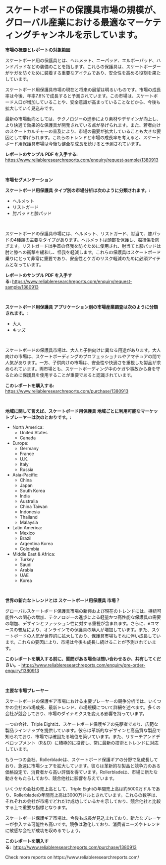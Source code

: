 <p><h1>スケートボードの保護具市場の規模が、グローバル産業における最適なマーケティングチャンネルを示しています。</h1></p><p><strong>市場の概要とレポートの対象範囲</strong></p>
<p><p>スケートボード用の保護具とは、ヘルメット、ニーパッド、エルボーパッド、ハンドパッドなどの装備のことを指します。これらの保護具は、スケートボーダーがケガを防ぐために装着する重要なアイテムであり、安全性を高める役割を果たしています。</p><p>スケートボード用保護具市場の現在と将来の展望は明るいものです。市場の成長率は今後、年率7.8%で成長すると予測されています。この市場は、スケートボード人口が増加していることや、安全意識が高まっていることなどから、今後も拡大していく見込みです。</p><p>最新の市場動向としては、テクノロジーの進歩により素材やデザインが向上し、より快適で効果的な保護具が開発されている点が挙げられます。また、若者向けのスケートカルチャーの普及により、市場の需要が拡大していることも大きな要因として挙げられます。これらのトレンドと市場の成長率を考えると、スケートボード用保護具市場は今後も健全な成長を続けると予測されています。</p></p>
<p><strong>レポートのサンプル PDF を入手する:</strong> <a href="https://www.reliableresearchreports.com/enquiry/request-sample/1380913">https://www.reliableresearchreports.com/enquiry/request-sample/1380913</a></p>
<p>&nbsp;</p>
<p><strong>市場セグメンテーション</strong></p>
<p><strong>スケートボード用保護具 タイプ別の市場分析は次のように分類されます。:</strong></p>
<p><ul><li>ヘルメット</li><li>リストガード</li><li>肘パッドと膝パッド</li></ul></p>
<p>&nbsp;</p>
<p><p>スケートボードの保護具市場には、ヘルメット、リストガード、肘当て、膝パッドの4種類の主要なタイプがあります。ヘルメットは頭部を保護し、脳損傷を防ぎます。リストガードは手首の怪我を防ぐために使用され、肘当てと膝パッドは肘と膝への衝撃を緩和し、怪我を軽減します。これらの保護具はスケートボード乗りにとって非常に重要であり、安全性とケガのリスク軽減のために必須アイテムとなっています。</p></p>
<p><strong>レポートのサンプル PDF を入手する:</strong>&nbsp;<a href="https://www.reliableresearchreports.com/enquiry/request-sample/1380913">https://www.reliableresearchreports.com/enquiry/request-sample/1380913</a></p>
<p>&nbsp;</p>
<p><strong> スケートボード用保護具 アプリケーション別の市場産業調査は次のように分類されます。:</strong></p>
<p><ul><li>大人</li><li>キッズ</li></ul></p>
<p>&nbsp;</p>
<p><p>スケートボードの保護具市場は、大人と子供向けに異なる用途があります。大人向けの市場は、スケートボーディングのプロフェッショナルやアマチュアの間で人気があります。一方、子供向けの市場は、安全性や快適さを重視した製品が求められています。両市場とも、スケートボーディング中のケガや事故から身を守るために保護具を使用することが重要であると認識されています。</p></p>
<p><strong>このレポートを購入する:</strong>&nbsp; <a href="https://www.reliableresearchreports.com/purchase/1380913">https://www.reliableresearchreports.com/purchase/1380913</a></p>
<p>&nbsp;</p>
<p><strong>地域に関して言えば、スケートボード用保護具 地域ごとに利用可能なマーケットプレーヤーは次のとおりです。:</strong></p>
<p><ul>
    <li>
        North America:
        <ul>
            <li>United States</li>
            <li>Canada</li>
        </ul>
    </li>
    <li>
        Europe:
        <ul>
            <li>Germany</li>
            <li>France</li>
            <li>U.K.</li>
            <li>Italy</li>
            <li>Russia</li>
        </ul>
    </li>
    <li>
        Asia-Pacific:
        <ul>
            <li>China</li>
            <li>Japan</li>
            <li>South Korea</li>
            <li>India</li>
            <li>Australia</li>
            <li>China Taiwan</li>
            <li>Indonesia</li>
            <li>Thailand</li>
            <li>Malaysia</li>
        </ul>
    </li>
    <li>
        Latin America:
        <ul>
            <li>Mexico</li>
            <li>Brazil</li>
            <li>Argentina Korea</li>
            <li>Colombia</li>
        </ul>
    </li>
    <li>
        Middle East & Africa:
        <ul>
            <li>Turkey</li>
            <li>Saudi</li>
            <li>Arabia</li>
            <li>UAE</li>
            <li>Korea</li>
        </ul>
    </li>
    </ul></p>
<p>&nbsp;</p>
<p><strong>世界の新たなトレンドとは スケートボード用保護具 市場？</strong></p>
<p><p>グローバルスケートボード保護具市場の新興および現在のトレンドには、持続可能性への関心の増加、テクノロジーの進歩による軽量かつ高性能な保護具の需要の増加、デザインとファッション性に対する重視が含まれます。さらに、eコマースの普及により、オンラインでの保護具の購入が増加しています。また、スケートボードの人気が世界的に拡大しており、保護具市場もそれに伴い成長しています。これらの要因により、市場は今後も成長し続けることが予測されています。</p></p>
<p><strong>このレポートを購入する前に、質問がある場合は問い合わせるか、共有してください。</strong>- <a href="https://www.reliableresearchreports.com/enquiry/pre-order-enquiry/1380913">https://www.reliableresearchreports.com/enquiry/pre-order-enquiry/1380913</a></p>
<p>&nbsp;</p>
<p><strong>主要な市場プレーヤー</strong></p>
<p><p>スケートボードの保護ギア市場における主要プレーヤーの競争分析では、いくつかの会社の市場成長、最新トレンド、市場規模について詳細を述べます。多くの会社が競合しており、市場のダイナミクスを変える影響を持っています。 </p><p>一つの会社、Triple Eightは、スケートボード保護ギアの先駆者であり、広範な製品ラインナップを提供しています。彼らは革新的なデザインと高品質な製品で知られており、市場では確固たる地位を築いています。また、リサーチアンドデベロップメント（R＆D）に積極的に投資し、常に最新の技術とトレンドに対応しています。</p><p>もう一つの会社、Rollerbladeは、スケートボード保護ギアの分野で急成長しており、急速に市場シェアを拡大しています。彼らは革新的な製品と競争力のある価格設定で、消費者から高い評価を得ています。Rollerbladeは、市場に新たな動きをもたらしており、競合他社に影響を与えています。</p><p>いくつかの会社の売上高として、Triple Eightの年間売上高は約5000万ドルであり、Rollerbladeの年間売上高は3000万ドルとされています。これらの数字は、それぞれの会社が市場でどれだけ成功しているかを示しており、競合他社と比較する上で重要な指標となります。</p><p>スケートボード保護ギア市場は、今後も成長が見込まれており、新たなプレーヤーが参入する可能性も高いです。競争は激化しており、消費者ニーズやトレンドに敏感な会社が成功を収めるでしょう。</p></p>
<p><strong>このレポートを購入する:</strong>&nbsp;&nbsp;<a href="https://www.reliableresearchreports.com/purchase/1380913">https://www.reliableresearchreports.com/purchase/1380913</a></p>
<p>Check more reports on https://www.reliableresearchreports.com/</p>